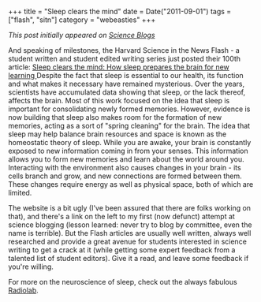 +++
title = "Sleep clears the mind"
date = Date("2011-09-01")
tags = ["flash", "sitn"]
category = "webeasties"
+++

_This post initially appeared on [Science Blogs](http://scienceblogs.com/webeasties)_

And speaking of milestones, the Harvard Science in the News Flash - a student written and student edited writing series just posted their 100th article: 
[Sleep clears the mind: How sleep prepares the brain for new learning
](https://sitn.hms.harvard.edu/sitnflash_wp/2011/08/issue100/)
Despite the fact that sleep is essential to our health, its function and what makes it necessary have remained mysterious. Over the years, scientists have accumulated data showing that sleep, or the lack thereof, affects the brain. Most of this work focused on the idea that sleep is important for consolidating newly formed memories. However, evidence is now building that sleep also makes room for the formation of new memories, acting as a sort of "spring cleaning" for the brain. The idea that sleep may help balance brain resources and space is known as the homeostatic theory of sleep. While you are awake, your brain is constantly exposed to new information coming in from your senses. This information allows you to form new memories and learn about the world around you.  Interacting with the environment also causes changes in your brain - its cells branch and grow, and new connections are formed between them. These changes require energy as well as physical space, both of which are limited.

The website is a bit ugly (I've been assured that there are folks working on that), and there's a link on the left to my first (now defunct) attempt at science blogging (lesson learned: never try to blog by committee, even the name is terrible). But the Flash articles are usually well written, always well researched and provide a great avenue for students interested in science writing to get a crack at it (while getting some expert feedback from a talented list of student editors). Give it a read, and leave some feedback if you're willing.

For more on the neuroscience of sleep, check out the always fabulous [Radiolab](http://www.radiolab.org/2007/may/24/).

      
  
